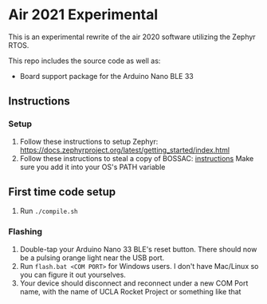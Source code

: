 # Air 2021 Experimental
This is an experimental rewrite of the air 2020 software
utilizing the Zephyr RTOS.

This repo includes the source code as well as:
* Board support package for the Arduino Nano BLE 33

## Instructions
### Setup
1. Follow these instructions to setup Zephyr: https://docs.zephyrproject.org/latest/getting_started/index.html
1. Follow these instructions to steal a copy of BOSSAC: [instructions](boards/arm/arduino_nano_33_ble/doc/index.rst)
Make sure you add it into your OS's PATH variable

## First time code setup
1. Run `./compile.sh`

### Flashing
1. Double-tap your Arduino Nano 33 BLE's reset button. 
There should now be a pulsing orange light near the USB port.
1. Run `flash.bat <COM PORT>` for Windows users. I don't have Mac/Linux so you
can figure it out yourselves.
1. Your device should disconnect and reconnect under a new COM Port name, with 
the name of UCLA Rocket Project or something like that